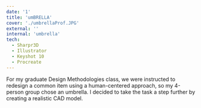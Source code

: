 ```yaml
---
date: '1'
title: 'umBRELLA'
cover: './umbrellaProf.JPG'
external: ''
internal: 'umbrella'
tech:
  - Sharpr3D
  - Illustrator
  - Keyshot 10
  - Procreate
---
```


For my graduate Design Methodologies class, we were instructed to redesign a common item using a human-centered approach, so my 4-person group chose an umbrella. I decided to take the task a step further by creating a realistic CAD model.
